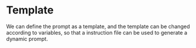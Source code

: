 # Template

We can define the prompt as a template, and the template can be changed according to variables, so that a instruction file can be used to generate a dynamic prompt.